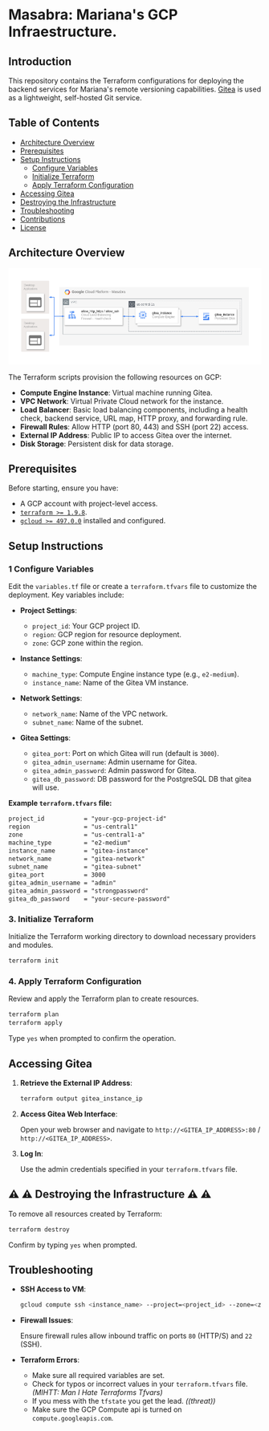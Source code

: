 # Masabra: Mariana's GCP Infraestructure.

## Introduction

This repository contains the Terraform configurations for deploying the backend services for Mariana's remote versioning capabilities. [Gitea](https://gitea.io/en-us/) is used as a lightweight, self-hosted Git service.

## Table of Contents

- [Architecture Overview](#architecture-overview)
- [Prerequisites](#prerequisites)
- [Setup Instructions](#setup-instructions)
  - [Configure Variables](#2-configure-variables)
  - [Initialize Terraform](#3-initialize-terraform)
  - [Apply Terraform Configuration](#4-apply-terraform-configuration)
- [Accessing Gitea](#accessing-gitea)
- [Destroying the Infrastructure](#destroying-the-infrastructure)
- [Troubleshooting](#troubleshooting)
- [Contributions](#contributions)
- [License](#license)

## Architecture Overview

![GCP-Cloud-Infraestructure](const/masabra.drawio.png)

The Terraform scripts provision the following resources on GCP:

- **Compute Engine Instance**: Virtual machine running Gitea.
- **VPC Network**: Virtual Private Cloud network for the instance.
- **Load Balancer**: Basic load balancing components, including a health check, backend service, URL map, HTTP proxy, and forwarding rule.
- **Firewall Rules**: Allow HTTP (port 80, 443) and SSH (port 22) access.
- **External IP Address**: Public IP to access Gitea over the internet.
- **Disk Storage**: Persistent disk for data storage.

## Prerequisites

Before starting, ensure you have:

- A GCP account with project-level access.
- [`terraform >= 1.9.8`](https://www.terraform.io/downloads.html).
- [`gcloud >= 497.0.0`](https://cloud.google.com/sdk/docs/install) installed and configured.

## Setup Instructions

### 1 Configure Variables

Edit the `variables.tf` file or create a `terraform.tfvars` file to customize the deployment. Key variables include:

- **Project Settings**:
  - `project_id`: Your GCP project ID.
  - `region`: GCP region for resource deployment.
  - `zone`: GCP zone within the region.

- **Instance Settings**:
  - `machine_type`: Compute Engine instance type (e.g., `e2-medium`).
  - `instance_name`: Name of the Gitea VM instance.

- **Network Settings**:
  - `network_name`: Name of the VPC network.
  - `subnet_name`: Name of the subnet.

- **Gitea Settings**:
  - `gitea_port`: Port on which Gitea will run (default is `3000`).
  - `gitea_admin_username`: Admin username for Gitea.
  - `gitea_admin_password`: Admin password for Gitea.
  - `gitea_db_password`: DB password for the PostgreSQL DB that gitea will use.

**Example `terraform.tfvars` file:**

```hcl
project_id           = "your-gcp-project-id"
region               = "us-central1"
zone                 = "us-central1-a"
machine_type         = "e2-medium"
instance_name        = "gitea-instance"
network_name         = "gitea-network"
subnet_name          = "gitea-subnet"
gitea_port           = 3000
gitea_admin_username = "admin"
gitea_admin_password = "strongpassword"
gitea_db_password    = "your-secure-password"
```

### 3. Initialize Terraform

Initialize the Terraform working directory to download necessary providers and modules.

```bash
terraform init
```

### 4. Apply Terraform Configuration

Review and apply the Terraform plan to create resources.

```bash
terraform plan
terraform apply
```

Type `yes` when prompted to confirm the operation.

## Accessing Gitea

1. **Retrieve the External IP Address**:

   ```bash
   terraform output gitea_instance_ip
   ```

2. **Access Gitea Web Interface**:

   Open your web browser and navigate to `http://<GITEA_IP_ADDRESS>:80` / `http://<GITEA_IP_ADDRESS>`.

3. **Log In**:

   Use the admin credentials specified in your `terraform.tfvars` file.

## :warning: :warning: Destroying the Infrastructure :warning: :warning:

To remove all resources created by Terraform:

```bash
terraform destroy
```

Confirm by typing `yes` when prompted.

## Troubleshooting

- **SSH Access to VM**:

  ```bash
  gcloud compute ssh <instance_name> --project=<project_id> --zone=<zone>
  ```

- **Firewall Issues**:

  Ensure firewall rules allow inbound traffic on ports `80` (HTTP/S) and `22` (SSH).

- **Terraform Errors**:

  - Make sure all required variables are set.
  - Check for typos or incorrect values in your `terraform.tfvars` file. _(MIHTT: Man I Hate Terraforms Tfvars)_
  - If you mess with the `tfstate` you get the lead. _((threat))_
  - Make sure the GCP Compute api is turned on `compute.googleapis.com`.
